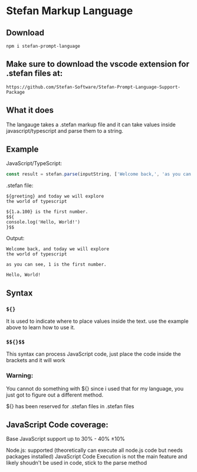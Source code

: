 # Stefan Markup Language

## Download
```shell
npm i stefan-prompt-language
```

## Make sure to download the vscode extension for .stefan files at:
```
https://github.com/Stefan-Software/Stefan-Prompt-Language-Support-Package
```

## What it does

The langauge takes a .stefan markup file and it can take values inside javascript/typescript and parse them to a string.

## Example

JavaScript/TypeScript:

```typescript
const result = stefan.parse(inputString, ['Welcome back,', 'as you can see, 1'])
```

.stefan file:

```.stefan
${greeting} and today we will explore 
the world of typescript

${1.a.100} is the first number.
$${
console.log('Hello, World!')
}$$
```

Output:

```
Welcome back, and today we will explore
the world of typescript

as you can see, 1 is the first number.

Hello, World!
```

## Syntax

### `${}`

It is used to indicate where to place values inside the text.
use the example above to learn how to use it.

### ``$${}$$``

This syntax can process JavaScript code, just place the code inside the brackets and it will work

### Warning:

You cannot do something with ${} since i used that for my language, you just got to figure out a different method. 

${} has been reserved for .stefan files in .stefan files

## JavaScript Code coverage:

Base JavaScript support up to 30% - 40% ±10%

Node.js: supported (theoretically can execute all node.js code but needs packages installed)
JavaScript Code Execution is not the main feature and likely shoudn't be used in code, stick to the parse method
